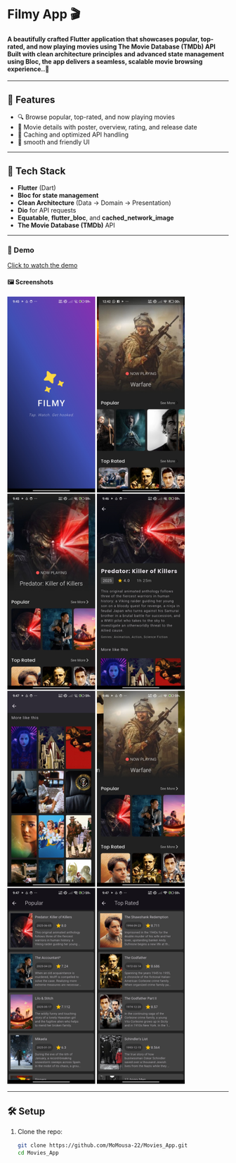 # Filmy App 🎬

#### A beautifully crafted Flutter application that showcases popular, top-rated, and now playing movies using **The Movie Database (TMDb) API**  Built with clean architecture principles and advanced state management using **Bloc**, the app delivers a seamless, scalable movie browsing experience..📱

---

## 🚀 Features

- 🔍 Browse popular, top-rated, and now playing movies
- 📝 Movie details with poster, overview, rating, and release date
- 💾 Caching and optimized API handling
- 📱 smooth and friendly UI
---

## 🧠 Tech Stack

- **Flutter** (Dart)
- **Bloc for state management**
- **Clean Architecture** (Data → Domain → Presentation)
- **Dio** for API requests
- **Equatable**, **flutter_bloc**, and **cached_network_image**
- **The Movie Database (TMDb)** API

---

### 🎥 Demo

[Click to watch the demo]()



#### 🖼️ Screenshots

<p float="left">
  <img src="Movies_App_Screenshots/Screenshot_0.jpg" width="200"/>
  <img src="Movies_App_Screenshots/Screenshot_00.jpg" width="200"/>
  <img src="Movies_App_Screenshots/Screenshot_01.jpg" width="200"/>
  <img src="Movies_App_Screenshots/Screenshot_03.jpg" width="200"/>
  <img src="Movies_App_Screenshots/Screenshot_04.jpg" width="200"/>
  <img src="Movies_App_Screenshots/Screenshot_02.jpg" width="200"/>
  <img src="Movies_App_Screenshots/Screenshot_05.jpg" width="200"/>
  <img src="Movies_App_Screenshots/Screenshot_06.jpg" width="200"/>

</p>



---

## 🛠️ Setup

1. Clone the repo:
   ```bash
   git clone https://github.com/MoMousa-22/Movies_App.git
   cd Movies_App
